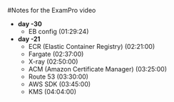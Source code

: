 #Notes for the ExamPro video

* **day -30**
  - EB config (01:29:24)
* **day -21**
  - ECR (Elastic Container Registry) (02:21:00)
  - Fargate (02:37:00)
  - X-ray (02:50:00)
  - ACM (Amazon Certificate Manager) (03:25:00)
  - Route 53 (03:30:00)
  - AWS SDK (03:45:00)
  - KMS (04:04:00)
